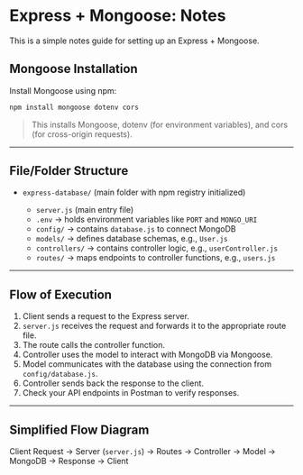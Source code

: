 # Express + Mongoose: Notes

This is a simple notes guide for setting up an Express + Mongoose.

## Mongoose Installation

Install Mongoose using npm:

```bash
npm install mongoose dotenv cors
```

> This installs Mongoose, dotenv (for environment variables), and cors (for cross-origin requests).

---

## File/Folder Structure

- `express-database/` (main folder with npm registry initialized)

  - `server.js` (main entry file)
  - `.env` → holds environment variables like `PORT` and `MONGO_URI`
  - `config/` → contains `database.js` to connect MongoDB
  - `models/` → defines database schemas, e.g., `User.js`
  - `controllers/` → contains controller logic, e.g., `userController.js`
  - `routes/` → maps endpoints to controller functions, e.g., `users.js`

---

## Flow of Execution

1. Client sends a request to the Express server.
2. `server.js` receives the request and forwards it to the appropriate route file.
3. The route calls the controller function.
4. Controller uses the model to interact with MongoDB via Mongoose.
5. Model communicates with the database using the connection from `config/database.js`.
6. Controller sends back the response to the client.
7. Check your API endpoints in Postman to verify responses.

---

## Simplified Flow Diagram

Client Request → Server (`server.js`) → Routes → Controller → Model → MongoDB → Response → Client
